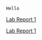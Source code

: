 `Hello`

[Lab Report 1](lab-report-1-week-2.html)

[Lab Report 1](https://yanuk-k.github.io/cse15l-lab-reports/lab-report-1-week-2.html) 